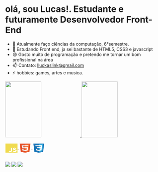 <h1>olá, sou Lucas!. Estudante e futuramente Desenvolvedor Front-End </h1>

- 🔭 Atualmente faço ciências da computação, 6°semestre.
- 🌱 Estudando Front end, ja sei bastante de HTML5, CSS3 e javascript
- 😄 Gosto muito de programação e pretendo me tornar um bom profissional na área
- 📫 Contato: lluckaslink@gmail.com
- ⚡ hobbies: games, artes e musica.

<div>
  <a href="https://github.com/Lucasciel">
  <img height="180em" width="48%" src="https://github-readme-stats.vercel.app/api?username=Lucasciel&show_icons=true&theme=dracula&include_all_commits=true&count_private=true"/>
  <img height="180em"width="48%" src="https://github-readme-stats.vercel.app/api/top-langs/?username=Lucasciel&layout=compact&langs_count=7&theme=dracula"/>
</div>

<div style="display: inline_block"><br>
  <img align="center" alt="Lucas-Js" height="30" width="40" src="https://raw.githubusercontent.com/devicons/devicon/master/icons/javascript/javascript-plain.svg">
  <img align="center" alt="Lucas-HTML" height="30" width="40" src="https://raw.githubusercontent.com/devicons/devicon/master/icons/html5/html5-original.svg">
  <img align="center" alt="Lucas-CSS" height="30" width="40" src="https://raw.githubusercontent.com/devicons/devicon/master/icons/css3/css3-original.svg">
</div>
  
  ##
  
  <div>
  
   <a href="https://www.instagram.com/lucas_scrub/" target="_blank"><img src="https://img.shields.io/badge/-Instagram-%23E4405F?style=for-the-badge&logo=instagram&logoColor=white" target="_blank"></a>
  <a href = "mailto:lluckaslink@gmail.com"><img src="https://img.shields.io/badge/-Gmail-%23333?style=for-the-badge&logo=gmail&logoColor=white" target="_blank"></a>
  <a href="https://www.linkedin.com/in/lucas-alves-396444176/" target="_blank"><img src="https://img.shields.io/badge/-LinkedIn-%230077B5?style=for-the-badge&logo=linkedin&logoColor=white" target="_blank"></a> 
  
  </div>
